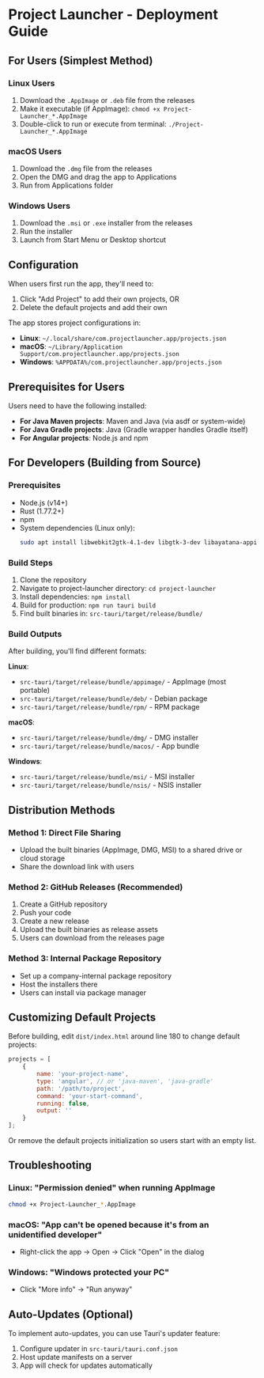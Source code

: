 # Project Launcher - Deployment Guide

## For Users (Simplest Method)

### Linux Users
1. Download the `.AppImage` or `.deb` file from the releases
2. Make it executable (if AppImage): `chmod +x Project-Launcher_*.AppImage`
3. Double-click to run or execute from terminal: `./Project-Launcher_*.AppImage`

### macOS Users
1. Download the `.dmg` file from the releases
2. Open the DMG and drag the app to Applications
3. Run from Applications folder

### Windows Users
1. Download the `.msi` or `.exe` installer from the releases
2. Run the installer
3. Launch from Start Menu or Desktop shortcut

## Configuration

When users first run the app, they'll need to:
1. Click "Add Project" to add their own projects, OR
2. Delete the default projects and add their own

The app stores project configurations in:
- **Linux**: `~/.local/share/com.projectlauncher.app/projects.json`
- **macOS**: `~/Library/Application Support/com.projectlauncher.app/projects.json`
- **Windows**: `%APPDATA%/com.projectlauncher.app/projects.json`

## Prerequisites for Users

Users need to have the following installed:
- **For Java Maven projects**: Maven and Java (via asdf or system-wide)
- **For Java Gradle projects**: Java (Gradle wrapper handles Gradle itself)
- **For Angular projects**: Node.js and npm

## For Developers (Building from Source)

### Prerequisites
- Node.js (v14+)
- Rust (1.77.2+)
- npm
- System dependencies (Linux only):
  ```bash
  sudo apt install libwebkit2gtk-4.1-dev libgtk-3-dev libayatana-appindicator3-dev librsvg2-dev patchelf pkg-config libsoup-3.0-dev
  ```

### Build Steps
1. Clone the repository
2. Navigate to project-launcher directory: `cd project-launcher`
3. Install dependencies: `npm install`
4. Build for production: `npm run tauri build`
5. Find built binaries in: `src-tauri/target/release/bundle/`

### Build Outputs

After building, you'll find different formats:

**Linux**:
- `src-tauri/target/release/bundle/appimage/` - AppImage (most portable)
- `src-tauri/target/release/bundle/deb/` - Debian package
- `src-tauri/target/release/bundle/rpm/` - RPM package

**macOS**:
- `src-tauri/target/release/bundle/dmg/` - DMG installer
- `src-tauri/target/release/bundle/macos/` - App bundle

**Windows**:
- `src-tauri/target/release/bundle/msi/` - MSI installer
- `src-tauri/target/release/bundle/nsis/` - NSIS installer

## Distribution Methods

### Method 1: Direct File Sharing
- Upload the built binaries (AppImage, DMG, MSI) to a shared drive or cloud storage
- Share the download link with users

### Method 2: GitHub Releases (Recommended)
1. Create a GitHub repository
2. Push your code
3. Create a new release
4. Upload the built binaries as release assets
5. Users can download from the releases page

### Method 3: Internal Package Repository
- Set up a company-internal package repository
- Host the installers there
- Users can install via package manager

## Customizing Default Projects

Before building, edit `dist/index.html` around line 180 to change default projects:

```javascript
projects = [
    {
        name: 'your-project-name',
        type: 'angular', // or 'java-maven', 'java-gradle'
        path: '/path/to/project',
        command: 'your-start-command',
        running: false,
        output: ''
    }
];
```

Or remove the default projects initialization so users start with an empty list.

## Troubleshooting

### Linux: "Permission denied" when running AppImage
```bash
chmod +x Project-Launcher_*.AppImage
```

### macOS: "App can't be opened because it's from an unidentified developer"
- Right-click the app → Open → Click "Open" in the dialog

### Windows: "Windows protected your PC"
- Click "More info" → "Run anyway"

## Auto-Updates (Optional)

To implement auto-updates, you can use Tauri's updater feature:
1. Configure updater in `src-tauri/tauri.conf.json`
2. Host update manifests on a server
3. App will check for updates automatically
